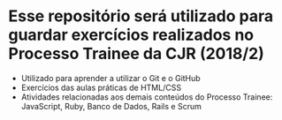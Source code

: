 # Esse repositório será utilizado para guardar exercícios realizados no Processo Trainee da CJR (2018/2)

- Utilizado para aprender a utilizar o Git e o GitHub 
- Exercícios das aulas práticas de HTML/CSS
- Atividades relacionadas aos demais conteúdos do Processo Trainee: JavaScript, Ruby, Banco de Dados, Rails e Scrum

